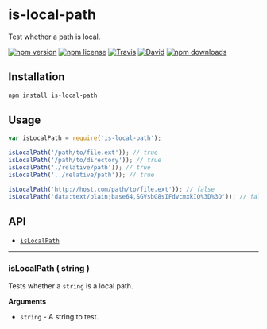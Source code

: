 # is-local-path

Test whether a path is local.

[![npm version](https://img.shields.io/npm/v/is-local-path.svg)](https://www.npmjs.com/package/is-local-path)
[![npm license](https://img.shields.io/npm/l/is-local-path.svg)](https://www.npmjs.com/package/is-local-path)
[![Travis](https://img.shields.io/travis/panosoft/is-local-path.svg)](https://travis-ci.org/panosoft/is-local-path)
[![David](https://img.shields.io/david/panosoft/is-local-path.svg)](https://david-dm.org/panosoft/is-local-path)
[![npm downloads](https://img.shields.io/npm/dm/is-local-path.svg)](https://www.npmjs.com/package/is-local-path)

## Installation

```sh
npm install is-local-path
```

## Usage

```js
var isLocalPath = require('is-local-path');

isLocalPath('/path/to/file.ext')); // true
isLocalPath('/path/to/directory')); // true
isLocalPath('./relative/path')); // true
isLocalPath('../relative/path')); // true

isLocalPath('http://host.com/path/to/file.ext')); // false
isLocalPath('data:text/plain;base64,SGVsbG8sIFdvcmxkIQ%3D%3D')); // false
```

## API

- [`isLocalPath`](#isLocalPath)

---

<a name="isLocalPath"></a>
### isLocalPath ( string )

Tests whether a `string` is a local path.

__Arguments__

- `string` - A string to test.
